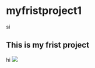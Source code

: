 # myfristproject1
si
## This is my frist project
hi
![](https://media1.tenor.com/images/60a068fde020ae23e4d075aa47208ce2/tenor.gif?itemid=18919523)
